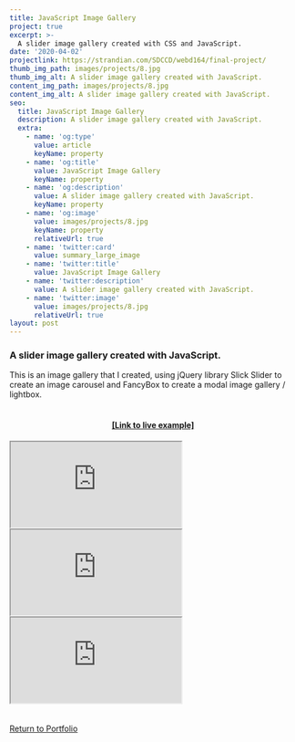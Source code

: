 ```yaml
---
title: JavaScript Image Gallery
project: true
excerpt: >-
  A slider image gallery created with CSS and JavaScript.
date: '2020-04-02'
projectlink: https://strandian.com/SDCCD/webd164/final-project/
thumb_img_path: images/projects/8.jpg
thumb_img_alt: A slider image gallery created with JavaScript.
content_img_path: images/projects/8.jpg
content_img_alt: A slider image gallery created with JavaScript.
seo:
  title: JavaScript Image Gallery
  description: A slider image gallery created with JavaScript.
  extra:
    - name: 'og:type'
      value: article
      keyName: property
    - name: 'og:title'
      value: JavaScript Image Gallery
      keyName: property
    - name: 'og:description'
      value: A slider image gallery created with JavaScript.
      keyName: property
    - name: 'og:image'
      value: images/projects/8.jpg
      keyName: property
      relativeUrl: true
    - name: 'twitter:card'
      value: summary_large_image
    - name: 'twitter:title'
      value: JavaScript Image Gallery
    - name: 'twitter:description'
      value: A slider image gallery created with JavaScript.
    - name: 'twitter:image'
      value: images/projects/8.jpg
      relativeUrl: true
layout: post
---
```


### A slider image gallery created with JavaScript.
This is an image gallery that I created, using jQuery library Slick Slider to create an image carousel and FancyBox to create a modal image gallery / lightbox.
<br />
<br />
<h4 align="center"><a href="https://strandian.com/SDCCD/webd164/final-project/" target="_blank">[Link to live example]</a></h4>
<div id="hideweb1">
  <div class="thumbnail-container" title="Web Development Portfolio"><a href="https://strandian.com/SDCCD/webd164/final-project/" target="_blank">
    <div class="thumbnail">
      <iframe src="https://strandian.com/SDCCD/webd164/final-project/" onload="this.style.opacity = 1"></iframe>
    </div>
    </a> </div>
</div>
<div id="hideweb2">
  <div class="thumbnail-container" title="Web Development Portfolio"><a href="https://strandian.com/SDCCD/webd164/final-project/" target="_blank">
    <div class="thumbnail">
      <iframe src="https://strandian.com/SDCCD/webd164/final-project/" onload="this.style.opacity = 1"></iframe>
    </div>
    </a> </div>
</div>
<div id="hideweb3">
  <div class="thumbnail-container" title="Web Development Portfolio"><a href="https://strandian.com/SDCCD/webd164/final-project/" target="_blank">
    <div class="thumbnail">
      <iframe src="https://strandian.com/SDCCD/webd164/final-project/" onload="this.style.opacity = 1"></iframe>
    </div>
    </a> </div>
</div>

<!-- In my free time, I like to explore San Diego and work on my photography portfolio. One of my favorite San Diego activities has been volunteering for the San Diego International Film Festival. There, I helped coordinate the event photographers and was able to also add to my own photography portfolio!

<p class="codepen" data-height="300" data-default-tab="html,result" data-slug-hash="ZEXyOEj" data-user="strandian" style="height: 300px; box-sizing: border-box; display: flex; align-items: center; justify-content: center; border: 2px solid; margin: 1em 0; padding: 1em;">
  <span>See the Pen <a href="https://codepen.io/strandian/pen/ZEXyOEj">
  Calculator with JavaScript</a> by Ian Strand (<a href="https://codepen.io/strandian">@strandian</a>)
  on <a href="https://codepen.io">CodePen</a>.</span>
</p> -->

<br />
<br />
<a class="button" href="/portfolio/">
  Return to Portfolio
</a>

<script async src="https://cpwebassets.codepen.io/assets/embed/ei.js"></script>
